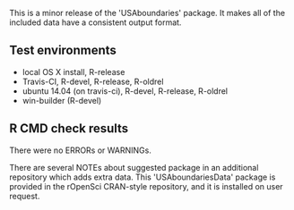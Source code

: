 This is a minor release of the 'USAboundaries' package. It makes all of the included data have a consistent output format.

## Test environments

* local OS X install, R-release
* Travis-CI, R-devel, R-release, R-oldrel 
* ubuntu 14.04 (on travis-ci), R-devel, R-release, R-oldrel 
* win-builder (R-devel)

## R CMD check results

There were no ERRORs or WARNINGs.

There are several NOTEs about suggested package in an additional repository which adds extra data. This 'USAboundariesData' package is provided in the rOpenSci CRAN-style repository, and it is installed on user request.
